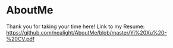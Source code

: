 # AboutMe

Thank you for taking your time here!
Link to my Resume: https://github.com/nealight/AboutMe/blob/master/Yi%20Xu%20-%20CV.pdf

